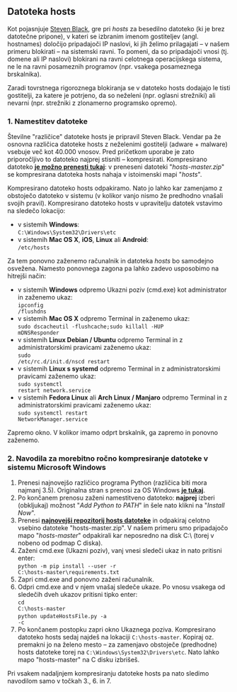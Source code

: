 <h2>Datoteka hosts</h2>

Kot pojasnjuje [Steven Black](https://github.com/StevenBlack/hosts/blob/master/readme.md), gre pri *hosts* za besedilno datoteko (ki je brez datotečne pripone), v kateri se izbranim imenom gostiteljev (angl. hostnames) določijo pripadajoči IP naslovi, ki jih želimo prilagajati – v našem primeru blokirati – na sistemski ravni. To pomeni, da so pripadajoči vnosi (tj. domene ali IP naslovi) blokirani na ravni celotnega operacijskega sistema, ne le na ravni posameznih programov (npr. vsakega posameznega brskalnika).

Zaradi tovrstnega rigoroznega blokiranja se v datoteko hosts dodajajo le tisti gostitelji, za katere je potrjeno, da so neželeni (npr. oglasni strežniki) ali nevarni (npr. strežniki z zlonamerno programsko opremo).

<h3>1. Namestitev datoteke</h3>

Številne "različice" datoteke hosts je pripravil Steven Black. Vendar pa že osnovna različica datoteke hosts z neželenimi gostitelji (adware + malware) vsebuje več kot 40.000 vnosov. Pred pričetkom uporabe je zato priporočljivo to datoteko najprej stisniti – kompresirati.
Kompresirano datoteko **[je možno prenesti tukaj](https://github.com/betterwebleon/slovenian-list/archive/master.zip)**: v preneseni datoteki "*hosts-master.zip*" se kompresirana datoteka hosts nahaja v istoimenski mapi "*hosts*".

Kompresirano datoteko hosts odpakiramo. Nato jo lahko kar zamenjamo z obstoječo datoteko v sistemu (v kolikor vanjo nismo že predhodno vnašali svojih pravil). Kompresirano datoteko hosts v upravitelju datotek vstavimo na sledečo lokacijo:

- v sistemih **Windows**:<br><code>C:\Windows\System32\Drivers\etc</code>
- v sistemih **Mac OS X**, **iOS**, **Linux** ali **Android**:<br><code>/etc/hosts</code>

Za tem ponovno zaženemo računalnik in datoteka *hosts* bo samodejno osvežena. Namesto ponovnega zagona pa lahko zadevo usposobimo na hitrejši način:
- v sistemih **Windows** odpremo Ukazni poziv (cmd.exe) kot administrator in zaženemo ukaz:<br><code>ipconfig /flushdns</code>
- v sistemih **Mac OS X** odpremo Terminal in zaženemo ukaz:<br><code>sudo dscacheutil -flushcache;sudo killall -HUP mDNSResponder</code>
- v sistemih **Linux Debian / Ubuntu** odpremo Terminal in z administratorskimi pravicami zaženemo ukaz:<br><code>sudo /etc/rc.d/init.d/nscd restart</code>
- v sistemih **Linux s systemd** odpremo Terminal in z administratorskimi pravicami zaženemo ukaz:<br><code>sudo systemctl restart network.service</code>
- v sistemih **Fedora Linux** ali **Arch Linux / Manjaro** odpremo Terminal in z administratorskimi pravicami zaženemo ukaz:<br><code>sudo systemctl restart NetworkManager.service</code>

Zapremo okno. V kolikor imamo odprt brskalnik, ga zapremo in ponovno zaženemo.

<h3>2. Navodila za morebitno ročno kompresiranje datoteke v sistemu Microsoft Windows</h3>

1. Prenesi najnovejšo različico programa Python (različica biti mora najmanj 3.5). Originalna stran s prenosi za OS Windows **[je tukaj](https://www.python.org/downloads/windows/release)**.
2. Po končanem prenosu zaženi namestitveno datoteko: **najprej** izberi (obkljukaj) možnost "*Add Python to PATH*" in šele nato klikni na "*Install Now*".
3. Prenesi **[najnovejši repozitorij hosts datoteke](https://github.com/StevenBlack/hosts/archive/master.zip)** in odpakiraj celotno vsebino datoteke "hosts-master.zip". V našem primeru smo pripadajočo mapo "*hosts-master*" odpakirali kar neposredno na disk C:\ (torej v nobeno od podmap C diska).
4. Zaženi cmd.exe (Ukazni poziv), vanj vnesi sledeči ukaz in nato pritisni enter:<br>
<code>python -m pip install --user -r C:\hosts-master\requirements.txt</code>
5. Zapri cmd.exe and ponovno zaženi računalnik.
6. Odpri cmd.exe and v njem vnašaj sledeče ukaze. Po vnosu vsakega od sledečih dveh ukazov pritisni tipko enter:<br>
<code>cd C:\hosts-master</code><br>
<code>python updateHostsFile.py -a -c</code>
7. Po končanem postopku zapri okno Ukaznega poziva. Kompresirano datoteko hosts sedaj najdeš na lokaciji <code>C:\hosts-master</code>. Kopiraj oz. premakni jo na želeno mesto – za zamenjavo obstoječe (predhodne) hosts datoteke torej na <code>C:\Windows\System32\Drivers\etc</code>. Nato lahko mapo "hosts-master" na C disku izbrišeš.

Pri vsakem nadaljnjem kompresiranju datoteke hosts pa nato sledimo navodilom samo v točkah 3., 6. in 7.

